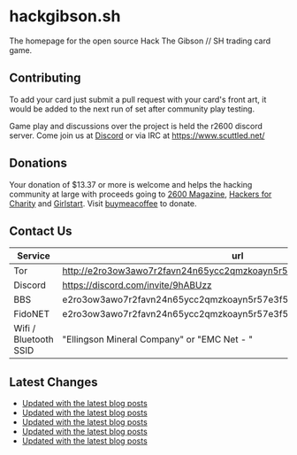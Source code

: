# hackgibson.sh
The homepage for the open source Hack The Gibson // SH trading card game.


## Contributing

To add your card just submit a pull request with your card's front art, it would be added to the next run of set after community play testing.

Game play and discussions over the project is held the r2600 discord server. Come join us at [Discord](https://discord.com/invite/9hABUzz) or via IRC at https://www.scuttled.net/


## Donations

Your donation of $13.37 or more is welcome and helps the hacking community at large with proceeds going to [2600 Magazine](https://2600.com/), [Hackers for Charity](https://hackersforcharity.org) and [Girlstart](https://girlstart.org).  Visit [buymeacoffee](https://www.buymeacoffee.com/hackgibson.sh) to donate.


## Contact Us

Service | url
-|-
Tor | http://e2ro3ow3awo7r2favn24n65ycc2qmzkoayn5r57e3f56nvjwdcgg32ad.onion
Discord | https://discord.com/invite/9hABUzz
BBS | e2ro3ow3awo7r2favn24n65ycc2qmzkoayn5r57e3f56nvjwdcgg32ad.onion:23
FidoNET | e2ro3ow3awo7r2favn24n65ycc2qmzkoayn5r57e3f56nvjwdcgg32ad.onion:24554
Wifi / Bluetooth SSID | "Ellingson Mineral Company" or "EMC Net - <fidonet address>"

## Latest Changes
<!-- BLOG-POST-LIST:START -->
- [Updated with the latest blog posts](https://github.com/DFW2600/hackgibson.sh/commit/f510c84da8f5ba1d53a4043ce5ec25ad5bdb62a9)
- [Updated with the latest blog posts](https://github.com/DFW2600/hackgibson.sh/commit/759f5322b5f46271a31d05f65cbc1e17f78dd162)
- [Updated with the latest blog posts](https://github.com/DFW2600/hackgibson.sh/commit/bfb8de3bf70557a1120d576e8ec47a5a70da7e6a)
- [Updated with the latest blog posts](https://github.com/DFW2600/hackgibson.sh/commit/47e259eff463a2067200c85d906d78cf035fc4e9)
- [Updated with the latest blog posts](https://github.com/DFW2600/hackgibson.sh/commit/3934bedb223d56002ac26d2cb119a457702de50a)
<!-- BLOG-POST-LIST:END -->
